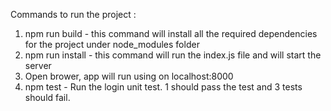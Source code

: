 Commands to run the project :

1. npm run build - this command will install all the required dependencies for the project under node_modules folder
2. npm run install - this command will run the index.js file and will start the server
3. Open brower, app will run using on localhost:8000
4. npm test - Run the login unit test. 1 should pass the test and 3 tests should fail.